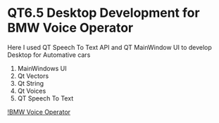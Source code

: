 # QT6.5 Desktop Development for BMW Voice Operator

Here I used QT Speech To Text API and QT MainWindow UI to develop Desktop
for Automative cars

1. MainWindows UI
2. Qt Vectors
3. Qt String
4. Qt Voices
5. QT Speech To Text

[!BMW Voice Operator](bwm_voice_operator.png)


